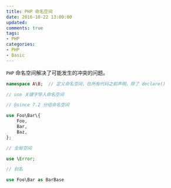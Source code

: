 ```yaml
---
title: PHP 命名空间
date: 2016-10-22 13:00:00
updated:
comments: true
tags:
- PHP
categories:
- PHP
- Basic
---
```


`PHP` 命名空间解决了可能发生的冲突的问题。

<!--more-->

```php
namespace A\B;  // 定义命名空间，在所有代码之前声明，除了 declare()

// use 关键字导入命名空间

// @since 7.2 分组命名空间

use Foo\Bar\{
    Foo,
    Bar,
    Baz,
};

// 全局空间

use \Error;

// 别名

use Foo\Bar as BarBase
```
